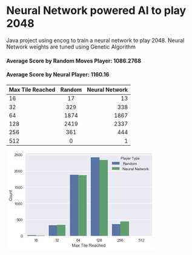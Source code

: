 # Neural Network powered AI to play 2048
Java project using encog to train a neural network to play 2048. Neural Network weights are tuned using Genetic Algorithm


#### Average Score by Random Moves Player: 1086.2768
#### Average Score by Neural Player: 1160.16


| Max Tile Reached |	Random | Neural Network|
| ------------- |:-------------:| -----:|
|16  | 17    |	13   |
|32  | 329 	 |  338  |
|64  |	1874 | 	1867 |
|128 |	2419 |	2337 |
|256 |	361  |	444  |
|512 |	0 	 | 1     |

![alt text](https://github.com/sidd-pandey/2048-GANeural-AI/blob/master/barplot.png "Count of max tiles reached")

